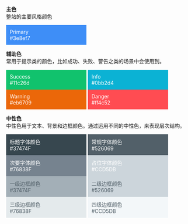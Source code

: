 
**主色**  
整站的主要风格颜色  
<div class='block primary'>
Primary<br/>
#3e8ef7
</div>  

**辅助色**  
常用于提示类的颜色，比如成功、失败、警告之类的场景中会使用到。 
<div class='block success'>
Success</br>
#11c26d
</div>
<div class='block info'>
Info</br>
#0bb2d4
</div>
<div class='block warning'>
Warning</br>
#eb6709
</div>
<div class='block danger'>
Danger</br>
#ff4c52
</div>
  
**中性色**  
中性色用于文本、背景和边框颜色。通过运用不同的中性色，来表现层次结构。
<div class='block font-color-title'>
标题字体颜色</br>
#37474F
</div>
<div class='block font-color-common'>
常规字体颜色</br>
#526069
</div>
<div class='block font-color-secondary'>
次要字体颜色</br>
#76838F
</div>
<div class='block font-color-placeholder'>
占位字体颜色</br>
#CCD5DB
</div>
<div class='block border-color-first'>
一级边框颜色</br>
#37474F
</div>
<div class='block border-color-second'>
二级边框颜色</br>
#526069
</div>
<div class='block border-color-third'>
三级边框颜色</br>
#76838F
</div>
<div class='block border-color-four'>
四级边框颜色</br>
#CCD5DB
</div>
    
<style lang='scss' scoped>
    .block{
        padding:10px;
        display:inline-block;
        color:#fff;
        width:200px;
    }
    .primary{
        background-color:#3e8ef7;
    }
    .success{
        background-color:#11c26d;
    }
    .info{
        background-color:#0bb2d4;
    }
    .warning{
        background-color:#eb6709;
    }
    .danger{
        background-color:#ff4c52;
    }
    .font-color-title{
        background-color:#37474F;
    }
    .font-color-common{
        background-color:#526069;
    }
    .font-color-secondary{
        background-color:#76838F;
    }
    .font-color-placeholder{
        background-color:#CCD5DB;
    }
    .border-color-first{
        background-color:#A3AFB7;
        color:#526069;
    }
    .border-color-second{
        background-color:#CCD5DB;
        color:#526069;
    }
    .border-color-third{
        background-color:#E4EAEC;
        color:#526069;
    }
    .border-color-four{
        background-color:#F3F7F9;
        color:#526069;
    }
</style>